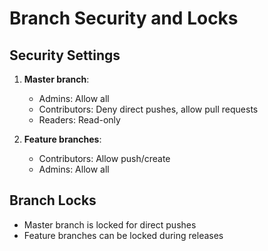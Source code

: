 # Branch Security and Locks

## Security Settings
1. **Master branch**:
   - Admins: Allow all
   - Contributors: Deny direct pushes, allow pull requests
   - Readers: Read-only

2. **Feature branches**:
   - Contributors: Allow push/create
   - Admins: Allow all

## Branch Locks
- Master branch is locked for direct pushes
- Feature branches can be locked during releases
